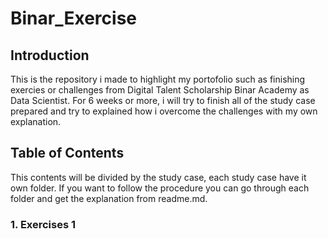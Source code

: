 # Binar_Exercise

## Introduction
This is the repository i made to highlight my portofolio such as finishing exercies or challenges from Digital Talent Scholarship Binar Academy as Data Scientist. For 6 weeks or more, i will try to finish all of the study case prepared and try to explained how i overcome the challenges with my own explanation.

## Table of Contents
This contents will be divided by the study case, each study case have it own folder. If you want to follow the procedure you can go through each folder and get the explanation from readme.md.
### 1. Exercises 1
